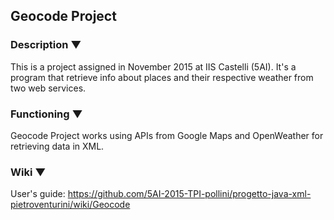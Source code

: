 <h2>Geocode Project</h2>
<h3>Description ▼</h3>

This is a project assigned in November 2015 at IIS Castelli (5AI). It's a program that retrieve info about places and their respective weather from two web services.

<h3>Functioning ▼</h3>

Geocode Project works using APIs from Google Maps and OpenWeather for retrieving data in XML.

<h3>Wiki ▼</h3>

User's guide: https://github.com/5AI-2015-TPI-pollini/progetto-java-xml-pietroventurini/wiki/Geocode
